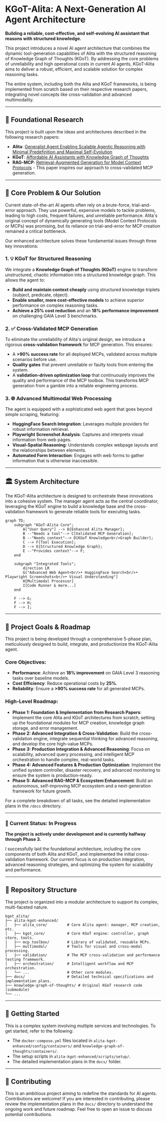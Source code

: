 # KGoT-Alita: A Next-Generation AI Agent Architecture

**Building a reliable, cost-effective, and self-evolving AI assistant that reasons with structured knowledge.**

This project introduces a novel AI agent architecture that combines the dynamic tool-generation capabilities of Alita with the structured reasoning of Knowledge Graph of Thoughts (KGoT). By addressing the core problems of unreliability and high operational costs in current AI agents, KGoT-Alita aims to deliver a robust, efficient, and scalable solution for complex reasoning tasks.

The entire system, including both the Alita and KGoT frameworks, is being implemented from scratch based on their respective research papers, integrating novel concepts like cross-validation and advanced multimodality.

---

## 🧠 Foundational Research

This project is built upon the ideas and architectures described in the following research papers:

- **Alita**: [Generalist Agent Enabling Scalable Agentic Reasoning with Minimal Predefinition and Maximal Self-Evolution](https://arxiv.org/abs/2505.20286)
- **KGoT**: [Affordable AI Assistants with Knowledge Graph of Thoughts](https://arxiv.org/pdf/2504.02670)
- **RAG-MCP**: [Retrieval-Augmented Generation for Model Context Protocols](https://arxiv.org/html/2505.03275v1) - This paper inspires our approach to cross-validated MCP generation.

---

## 🎯 Core Problem & Our Solution

Current state-of-the-art AI agents often rely on a brute-force, trial-and-error approach. They use powerful, expensive models to tackle problems, leading to high costs, frequent failures, and unreliable performance. Alita's original concept of dynamically generating tools (Model Context Protocols or MCPs) was promising, but its reliance on trial-and-error for MCP creation remained a critical bottleneck.

Our enhanced architecture solves these fundamental issues through three key innovations:

### 1. 💡 KGoT for Structured Reasoning
We integrate a **Knowledge Graph of Thoughts (KGoT)** engine to transform unstructured, chaotic information into a structured knowledge graph. This allows the agent to:
- **Build and maintain context cheaply** using structured knowledge triplets (subject, predicate, object).
- **Enable smaller, more cost-effective models** to achieve superior performance on complex reasoning tasks.
- **Achieve a 25% cost reduction** and an **18% performance improvement** on challenging GAIA Level 3 benchmarks.

### 2. ✅ Cross-Validated MCP Generation
To eliminate the unreliability of Alita's original design, we introduce a rigorous **cross-validation framework** for MCP generation. This ensures:
- A **>90% success rate** for all deployed MCPs, validated across multiple scenarios before use.
- **Quality gates** that prevent unreliable or faulty tools from entering the system.
- A **validation-driven optimization loop** that continuously improves the quality and performance of the MCP toolbox.
This transforms MCP generation from a gamble into a reliable engineering process.

### 3. 🌐 Advanced Multimodal Web Processing
The agent is equipped with a sophisticated web agent that goes beyond simple scraping, featuring:
- **HuggingFace Search Integration**: Leverages multiple providers for robust information retrieval.
- **Playwright Screenshot Analysis**: Captures and interprets visual information from web pages.
- **Visual-Spatial Reasoning**: Understands complex webpage layouts and the relationships between elements.
- **Automated Form Interaction**: Engages with web forms to gather information that is otherwise inaccessible.

---

## 🏛️ System Architecture

The KGoT-Alita architecture is designed to orchestrate these innovations into a cohesive system. The manager agent acts as the central coordinator, leveraging the KGoT engine to build a knowledge base and the cross-validation framework to generate reliable tools for executing tasks.

```mermaid
graph TD;
    subgraph "KGoT-Alita Core";
        A["User Query"] --> B{Enhanced Alita Manager};
        B --"Needs a tool"--> C[Validated MCP Generation];
        B --"Needs context"--> D[KGoT Knowledge<br/>Graph Builder];
        C --> F[Tool Execution];
        D --> E{Structured Knowledge Graph};
        E --"Provides context"--> F;
    end

    subgraph "Integrated Tools";
        direction LR
        G["Advanced Web Agent<br/>• HuggingFace Search<br/>• Playwright Screenshots<br/>• Visual Understanding"]
        H[Multimodal Processor]
        I[Code Runner & more...]
    end

    F --> G;
    F --> H;
    F --> I;
```

---

## 🚀 Project Goals & Roadmap

This project is being developed through a comprehensive 5-phase plan, meticulously designed to build, integrate, and productionize the KGoT-Alita agent.

### Core Objectives:
- **Performance**: Achieve an **18% improvement** on GAIA Level 3 reasoning tasks over baseline models.
- **Cost Efficiency**: Reduce operational costs by **25%**.
- **Reliability**: Ensure a **>90% success rate** for all generated MCPs.

### High-Level Roadmap:
- **Phase 1: Foundation & Implementation from Research Papers**: Implement the core Alita and KGoT architectures from scratch, setting up the foundational modules for MCP creation, knowledge graph storage, and error management.
- **Phase 2: Advanced Integration & Cross-Validation**: Build the cross-validation engine, integrate sequential thinking for advanced reasoning, and develop the core high-value MCPs.
- **Phase 3: Production Integration & Advanced Reasoning**: Focus on scalability, advanced query processing, and intelligent MCP orchestration to handle complex, real-world tasks.
- **Phase 4: Advanced Features & Production Optimization**: Implement the unified system controller, disaster recovery, and advanced monitoring to ensure the system is production-ready.
- **Phase 5: Advanced RAG-MCP & Ecosystem Enhancement**: Build an autonomous, self-improving MCP ecosystem and a next-generation framework for future growth.

For a complete breakdown of all tasks, see the detailed implementation plans in the `/docs` directory.

---

### 🚧 Current Status: In Progress
**The project is actively under development and is currently halfway through Phase 3.**

I  successfully laid the foundational architecture, including the core components of both Alita and KGoT, and implemented the initial cross-validation framework. Our current focus is on production integration, advanced reasoning strategies, and optimizing the system for scalability and performance.

---

## 📂 Repository Structure

The project is organized into a modular architecture to support its complex, multi-faceted nature.

```
kgot_alita/
├── alita-kgot-enhanced/
│   ├── alita_core/         # Core Alita agent: manager, MCP creation, etc.
│   ├── kgot_core/          # Core KGoT engine: controller, graph store, tools.
│   ├── mcp_toolbox/        # Library of validated, reusable MCPs.
│   ├── multimodal/         # Tools for visual and cross-modal processing.
│   ├── validation/         # The MCP cross-validation and performance testing framework.
│   ├── orchestration/      # Intelligent workflow and MCP orchestration.
│   └── ...                 # Other core modules.
├── docs/                   # Detailed technical specifications and implementation plans.
├── knowledge-graph-of-thoughts/ # Original KGoT research code (submodule)
└── ...
```

---

## 🏁 Getting Started

This is a complex system involving multiple services and technologies. To get started, refer to the following:
- The `docker-compose.yml` files located in `alita-kgot-enhanced/config/containers/` and `knowledge-graph-of-thoughts/containers/`.
- The setup scripts in `alita-kgot-enhanced/scripts/setup/`.
- The detailed implementation plans in the `docs/` folder.

---

## 🤝 Contributing

This is an ambitious project aiming to redefine the standards for AI agents. Contributions are welcome! If you are interested in contributing, please review the implementation plans in the `docs/` directory to understand the ongoing work and future roadmap. Feel free to open an issue to discuss potential contributions.
